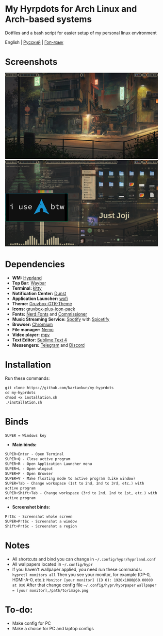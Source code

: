 # My Hyrpdots for Arch Linux and Arch-based systems
Dotfiles and a bash script for easier setup of my personal linux environment

English | [Русский](https://github.com/kartavkun/my-hyprdots-ru) | [Гоп-язык](https://github.com/kartavkun/my-hyprdots-ru/blob/main/README-YOPTA.md)


# Screenshots
![alt](/photos/w.out_apps.png)
![alt text](/photos/w_apps.png)

# Dependencies
- **WM:** [Hyprland](https://hyprland.org)
- **Top Bar:** [Waybar](https://github.com/Alexays/Waybar)
- **Terminal:** [kitty](https://github.com/kovidgoyal/kitty)
- **Notification Center:** [Dunst](https://dunst-project.org)
- **Application Launcher:** [wofi](https://sr.ht/~scoopta/wofi/)
- **Theme:** [Gruvbox-GTK-Theme](https://github.com/Fausto-Korpsvart/Gruvbox-GTK-Theme) 
- **Icons:** [gruvbox-plus-icon-pack](https://github.com/SylEleuth/gruvbox-plus-icon-pack)
- **Fonts:** [Nerd Fonts](https://github.com/ryanoasis/nerd-fonts) and [Commissioner](https://github.com/kosbarts/Commissioner)
- **Music Streaming Service:** [Spotify](https://spotify.com) with [Spicetify](https://spicetify.app)
- **Browser:** [Chromium](https://www.chromium.org/chromium-projects)
- **File manager:** [Nemo](https://github.com/linuxmint/nemo)
- **Video player:** [mpv](https://mpv.io)
- **Text Editor:** [Sublime Text 4](https://www.sublimetext.com)
- **Messengers:** [Telegram](https://desktop.telegram.org/) and [Discord](https://discord.com)

# Installation
Run these commands:
```
git clone https://github.com/kartavkun/my-hyprdots
cd my-hyprdots
chmod +x installation.sh
./installation.sh
``` 

# Binds
`SUPER = Windows key`
- **Main binds:**
```
SUPER+Enter - Open Terminal
SUPER+Q - Close active program
SUPER+R - Open Application Launcher menu
SUPER+L - Open wlogout
SUPER+F - Open Browser
SUPER+V - Make floating mode to active program (Like window)
SUPER+Tab - Change workspace (1st to 2nd, 2nd to 3rd, etc.) with active program
SUPER+Shift+Tab - Change workspace (3rd to 2nd, 2nd to 1st, etc.) with active program
```

- **Screenshot binds:**
```
PrtSc - Screenshot whole screen
SUPER+PrtSc - Screenshot a window
Shift+PrtSc - Screenshot a region
```

# Notes
- All shortcuts and bind you can change in `~/.config/hypr/hyprland.conf`
- All wallpapers located in `~/.config/hypr`
- If you haven't wallpaper applied, you need run these commands: 
`
hyprctl monitors all
`
Then you see your monitor, for example (DP-0, HDMI-A-0, etc.):
`
Monitor [your monitor] (ID 0):
	1920x1080@60.00000 at 0x0
`
After that change config file `~/.config/hypr/hyprpaper`
`
wallpaper = [your monitor],/path/to/image.png
`

# To-do:
- Make config for PC
- Make a choice for PC and laptop configs
